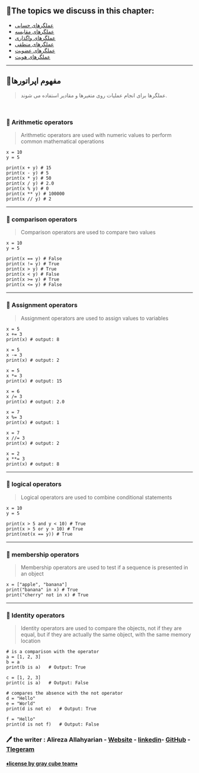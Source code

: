 ## 🔹The topics we discuss in this chapter:

- [عملگرهای حسابی](#-arithmetic-operators)
- [عملگرهای مقایسه](#-comparison-operators)
- [عملگرهای واگذاری](#-assignment-operators)
- [عملگرهای منطقی](#-logical-operators)
- [عملگرهای عضویت](#-membership-operators)
- [عملگرهای هویت](#-identity-operators)

***

## 💎مفهوم اپراتورها
> عملگرها برای انجام عملیات روی متغیرها و مقادیر استفاده می شوند.

</br>

### 💢 Arithmetic operators
> Arithmetic operators are used with numeric values to perform common mathematical operations

```python:
x = 10
y = 5

print(x + y) # 15
print(x - y) # 5
print(x * y) # 50
print(x / y) # 2.0
print(x % y) # 0
print(x ** y) # 100000
print(x // y) # 2
```

*** 

### 💢 comparison operators
> Comparison operators are used to compare two values

```python:
x = 10
y = 5

print(x == y) # False
print(x != y) # True
print(x > y) # True
print(x < y) # False
print(x >= y) # True
print(x <= y) # False
```

*** 

### 💢 Assignment operators
> Assignment operators are used to assign values to variables

```python:
x = 5
x += 3
print(x) # output: 8

x = 5
x -= 3
print(x) # output: 2

x = 5
x *= 3
print(x) # output: 15

x = 6
x /= 3
print(x) # output: 2.0

x = 7
x %= 3
print(x) # output: 1

x = 7
x //= 3
print(x) # output: 2

x = 2
x **= 3
print(x) # output: 8
```

*** 

### 💢 logical operators
> Logical operators are used to combine conditional statements

```python:
x = 10
y = 5

print(x > 5 and y < 10) # True
print(x > 5 or y > 10) # True
print(not(x == y)) # True
```

*** 

### 💢 membership operators
> Membership operators are used to test if a sequence is presented in an object

```python:
x = ["apple", "banana"]
print("banana" in x) # True
print("cherry" not in x) # True
```

*** 

### 💢 Identity operators
> Identity operators are used to compare the objects, not if they are equal, but if they are actually the same object, with the same memory location

```python:
# is a comparison with the operator
a = [1, 2, 3]
b = a
print(b is a)   # Output: True

c = [1, 2, 3]
print(c is a)   # Output: False

# compares the absence with the not operator
d = "Hello"
e = "World"
print(d is not e)   # Output: True

f = "Hello"
print(d is not f)   # Output: False
```

### 🖊 the writer : Alireza Allahyarian - [Website](http://microhex.info/) - [linkedin](https://www.linkedin.com/in/alireza-allahyarian-658658258/)- [GitHub](https://github.com/graymicro) - [Tlegeram](https://t.me/graycubeteam) 

#### **[♦️license by gray cube team♦️](graycubeteam.github.io)**
